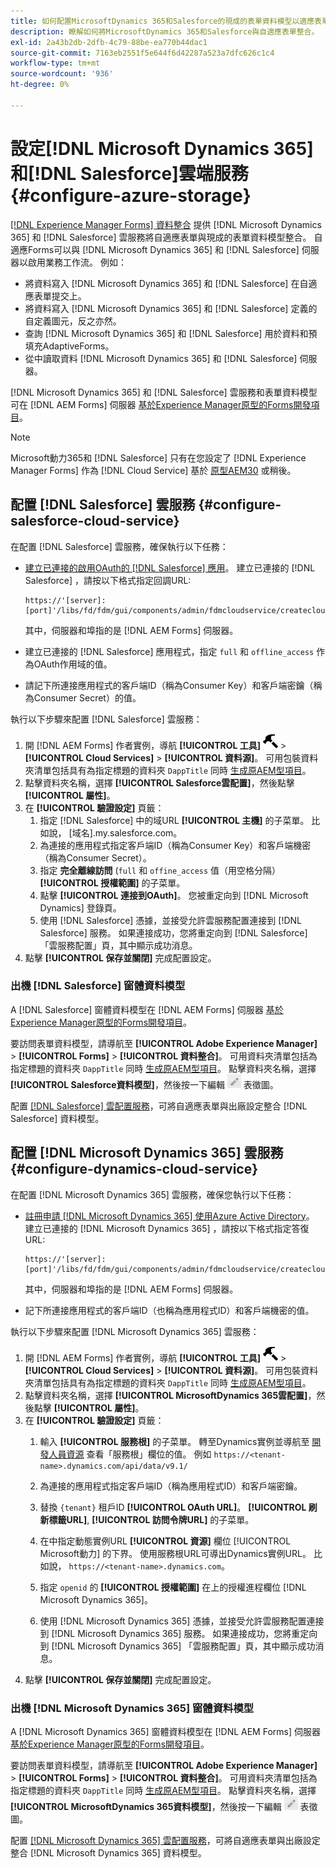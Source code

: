 ```yaml
---
title: 如何配置MicrosoftDynamics 365和Salesforce的現成的表單資料模型以適應表單？
description: 瞭解如何將MicrosoftDynamics 365和Salesforce與自適應表單整合。
exl-id: 2a43b2db-2dfb-4c79-88be-ea770b44dac1
source-git-commit: 7163eb2551f5e644f6d42287a523a7dfc626c1c4
workflow-type: tm+mt
source-wordcount: '936'
ht-degree: 0%

---
```


# 設定[!DNL Microsoft Dynamics 365]和[!DNL Salesforce]雲端服務 {#configure-azure-storage}

[[!DNL Experience Manager Forms] 資料整合](data-integration.md) 提供 [!DNL Microsoft Dynamics 365] 和 [!DNL Salesforce] 雲服務將自適應表單與現成的表單資料模型整合。 自適應Forms可以與 [!DNL Microsoft Dynamics 365] 和 [!DNL Salesforce] 伺服器以啟用業務工作流。 例如：

* 將資料寫入 [!DNL Microsoft Dynamics 365] 和 [!DNL Salesforce] 在自適應表單提交上。
* 將資料寫入 [!DNL Microsoft Dynamics 365] 和 [!DNL Salesforce] 定義的自定義圖元，反之亦然。
* 查詢 [!DNL Microsoft Dynamics 365] 和 [!DNL Salesforce] 用於資料和預填充AdaptiveForms。
* 從中讀取資料 [!DNL Microsoft Dynamics 365] 和 [!DNL Salesforce] 伺服器。

[!DNL Microsoft Dynamics 365] 和 [!DNL Salesforce] 雲服務和表單資料模型可在 [!DNL AEM Forms] 伺服器 [基於Experience Manager原型的Forms開發項目](setup-local-development-environment.md##forms-cloud-service-local-development-environment)。

>[!NOTE]
>
>Microsoft動力365和 [!DNL Salesforce] 只有在您設定了 [!DNL Experience Manager Forms] 作為 [!DNL Cloud Service] 基於 [原型AEM30](https://github.com/adobe/aem-project-archetype/releases/tag/aem-project-archetype-30) 或稍後。

## 配置 [!DNL Salesforce] 雲服務 {#configure-salesforce-cloud-service}

在配置 [!DNL Salesforce] 雲服務，確保執行以下任務：

* [建立已連接的啟用OAuth的 [!DNL Salesforce] 應用](https://help.salesforce.com/s/articleView?id=sf.connected_app_create_api_integration.htm&amp;type=5)。 建立已連接的 [!DNL Salesforce] ，請按以下格式指定回調URL:

   ```
   https://'[server]:[port]'/libs/fd/fdm/gui/components/admin/fdmcloudservice/createcloudconfigwizard/cloudservices.html
   ```

   其中，伺服器和埠指的是 [!DNL AEM Forms] 伺服器。

* 建立已連接的 [!DNL Salesforce] 應用程式，指定 `full` 和 `offline_access` 作為OAuth作用域的值。

* 請記下所連接應用程式的客戶端ID（稱為Consumer Key）和客戶端密鑰（稱為Consumer Secret）的值。

執行以下步驟來配置 [!DNL Salesforce] 雲服務：

1. 開 [!DNL AEM Forms] 作者實例，導航 **[!UICONTROL 工具]** ![錘](assets/hammer.png) > **[!UICONTROL Cloud Services]** > **[!UICONTROL 資料源]**。 可用包裝資料夾清單包括具有為指定標題的資料夾 `DappTitle`  同時 [生成原AEM型項目](setup-local-development-environment.md##forms-cloud-service-local-development-environment)。
1. 點擊資料夾名稱，選擇 **[!UICONTROL Salesforce雲配置]**，然後點擊 **[!UICONTROL 屬性]**。
1. 在 **[!UICONTROL 驗證設定]** 頁籤：
   1. 指定 [!DNL Salesforce] 中的域URL **[!UICONTROL 主機]** 的子菜單。 比如說， [域名].my.salesforce.com。
   1. 為連接的應用程式指定客戶端ID（稱為Consumer Key）和客戶端機密（稱為Consumer Secret）。
   1. 指定 **完全離線訪問** (`full` 和 `offine_access` 值（用空格分隔） **[!UICONTROL 授權範圍]** 的子菜單。
   1. 點擊 **[!UICONTROL 連接到OAuth]**。 您被重定向到 [!DNL Microsoft Dynamics] 登錄頁。
   1. 使用 [!DNL Salesforce] 憑據，並接受允許雲服務配置連接到 [!DNL Salesforce] 服務。 如果連接成功，您將重定向到 [!DNL Salesforce] 「雲服務配置」頁，其中顯示成功消息。
1. 點擊 **[!UICONTROL 保存並關閉]** 完成配置設定。

### 出機 [!DNL Salesforce] 窗體資料模型

A [!DNL Salesforce] 窗體資料模型在 [!DNL AEM Forms] 伺服器 [基於Experience Manager原型的Forms開發項目](setup-local-development-environment.md##forms-cloud-service-local-development-environment)。

要訪問表單資料模型，請導航至 **[!UICONTROL Adobe Experience Manager]** > **[!UICONTROL Forms]** > **[!UICONTROL 資料整合]**。 可用資料夾清單包括為指定標題的資料夾 `DappTitle`  同時 [生成原AEM型項目](setup-local-development-environment.md##forms-cloud-service-local-development-environment)。 點擊資料夾名稱，選擇 **[!UICONTROL Salesforce資料模型]**，然後按一下編輯 ![編輯](assets/edit.png) 表徵圖。

配置 [[!DNL Salesforce] 雲配置服務](#configure-salesforce-cloud-service)，可將自適應表單與出廠設定整合 [!DNL Salesforce] 資料模型。

## 配置 [!DNL Microsoft Dynamics 365] 雲服務 {#configure-dynamics-cloud-service}

在配置 [!DNL Microsoft Dynamics 365] 雲服務，確保您執行以下任務：

* [註冊申請 [!DNL Microsoft Dynamics 365] 使用Azure Active Directory](https://docs.microsoft.com/en-us/powerapps/developer/data-platform/walkthrough-register-app-azure-active-directory)。 建立已連接的 [!DNL Microsoft Dynamics 365] ，請按以下格式指定答復URL:

   ```
   https://'[server]:[port]'/libs/fd/fdm/gui/components/admin/fdmcloudservice/createcloudconfigwizard/cloudservices.html
   ```

   其中，伺服器和埠指的是 [!DNL AEM Forms] 伺服器。

* 記下所連接應用程式的客戶端ID（也稱為應用程式ID）和客戶端機密的值。

執行以下步驟來配置 [!DNL Microsoft Dynamics 365] 雲服務：

1. 開 [!DNL AEM Forms] 作者實例，導航 **[!UICONTROL 工具]** ![錘](assets/hammer.png) > **[!UICONTROL Cloud Services]** > **[!UICONTROL 資料源]**。 可用包裝資料夾清單包括具有為指定標題的資料夾 `DappTitle`  同時 [生成原AEM型項目](setup-local-development-environment.md##forms-cloud-service-local-development-environment)。
1. 點擊資料夾名稱，選擇 **[!UICONTROL MicrosoftDynamics 365雲配置]**，然後點擊 **[!UICONTROL 屬性]**。
1. 在 **[!UICONTROL 驗證設定]** 頁籤：
   1. 輸入 **[!UICONTROL 服務根]** 的子菜單。 轉至Dynamics實例並導航至 [開發人員資源](https://docs.microsoft.com/en-us/powerapps/developer/data-platform/view-download-developer-resources) 查看「服務根」欄位的值。 例如 `https://<tenant-name>.dynamics.com/api/data/v9.1/`
   1. 為連接的應用程式指定客戶端ID（稱為應用程式ID）和客戶端密鑰。
   1. 替換 `{tenant}` 租戶ID **[!UICONTROL OAuth URL]**。 **[!UICONTROL 刷新標籤URL]**, **[!UICONTROL 訪問令牌URL]** 的子菜單。
   1. 在中指定動態實例URL **[!UICONTROL 資源]** 欄位 [!UICONTROL Microsoft動力] 的下界。 使用服務根URL可導出Dynamics實例URL。 比如說， `https://<tenant-name>.dynamics.com`。

   1. 指定 `openid` 的 **[!UICONTROL 授權範圍]** 在上的授權進程欄位 [!DNL Microsoft Dynamics 365]。
   1. 使用 [!DNL Microsoft Dynamics 365] 憑據，並接受允許雲服務配置連接到 [!DNL Microsoft Dynamics 365] 服務。 如果連接成功，您將重定向到 [!DNL Microsoft Dynamics 365] 「雲服務配置」頁，其中顯示成功消息。
1. 點擊 **[!UICONTROL 保存並關閉]** 完成配置設定。

### 出機 [!DNL Microsoft Dynamics 365] 窗體資料模型

A [!DNL Microsoft Dynamics 365] 窗體資料模型在 [!DNL AEM Forms] 伺服器 [基於Experience Manager原型的Forms開發項目](setup-local-development-environment.md##forms-cloud-service-local-development-environment)。

要訪問表單資料模型，請導航至 **[!UICONTROL Adobe Experience Manager]** > **[!UICONTROL Forms]** > **[!UICONTROL 資料整合]**。 可用資料夾清單包括為指定標題的資料夾 `DappTitle`  同時 [生成原AEM型項目](setup-local-development-environment.md##forms-cloud-service-local-development-environment)。 點擊資料夾名稱，選擇 **[!UICONTROL MicrosoftDynamics 365資料模型]**，然後按一下編輯 ![編輯](assets/edit.png) 表徵圖。

配置 [[!DNL Microsoft Dynamics 365] 雲配置服務](#configure-dynamics-cloud-service)，可將自適應表單與出廠設定整合 [!DNL Microsoft Dynamics 365] 資料模型。
